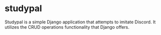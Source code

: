 # studypal

Studypal is a simple Django application that attempts to imitate Discord. It utilizes the CRUD operations functionality that Django offers.
